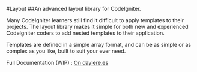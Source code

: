 #Layout
##An advanced layout library for CodeIgniter.

Many CodeIgniter learners still find it difficult to apply templates to their projects. The layout library makes it simple for both new and experienced CodeIgniter coders to add nested templates to their application.

Templates are defined in a simple array format, and can be as simple or as complex as you like, built to suit your ever need.

Full Documentation (WIP) : [On daylere.es](http://daylere.es/layout)